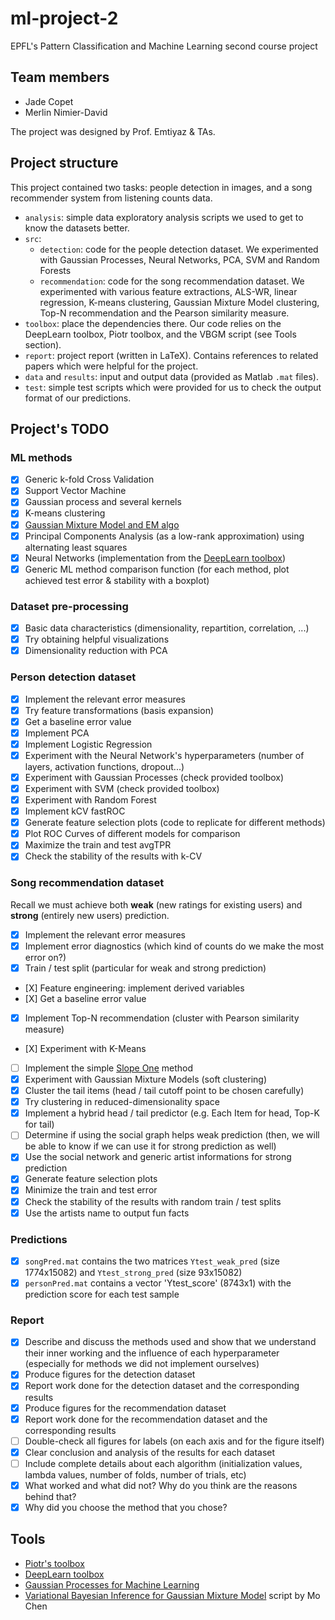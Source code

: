 ml-project-2
============

EPFL's Pattern Classification and Machine Learning second course project

Team members
------------

- Jade Copet
- Merlin Nimier-David

The project was designed by Prof. Emtiyaz & TAs.

Project structure
-----------------

This project contained two tasks: people detection in images, and a song recommender system from listening counts data.

- `analysis`: simple data exploratory analysis scripts we used to get to know the datasets better.
- `src`:
  - `detection`: code for the people detection dataset. We experimented with Gaussian Processes, Neural Networks, PCA, SVM and Random Forests
  - `recommendation`: code for the song recommendation dataset. We experimented with various feature extractions, ALS-WR, linear regression, K-means clustering, Gaussian Mixture Model clustering, Top-N recommendation and the Pearson similarity measure.
- `toolbox`: place the dependencies there. Our code relies on the DeepLearn toolbox, Piotr toolbox, and the VBGM script (see Tools section).
- `report`: project report (written in LaTeX). Contains references to related papers which were helpful for the project.
- `data` and `results`: input and output data (provided as Matlab `.mat` files).
- `test`: simple test scripts which were provided for us to check the output format of our predictions.


Project's TODO
--------------

### ML methods

- [X] Generic k-fold Cross Validation
- [X] Support Vector Machine
- [X] Gaussian process and several kernels
- [X] K-means clustering
- [X] [Gaussian Mixture Model and EM algo](http://www.mathworks.com/matlabcentral/fileexchange/35362-variational-bayesian-inference-for-gaussian-mixture-model)
- [X] Principal Components Analysis (as a low-rank approximation) using alternating least squares
- [X] Neural Networks (implementation from the [DeepLearn toolbox](https://github.com/rasmusbergpalm/DeepLearnToolbox/archive/))
- [X] Generic ML method comparison function (for each method, plot achieved test error & stability with a boxplot)

### Dataset pre-processing

- [X] Basic data characteristics (dimensionality, repartition, correlation, ...)
- [X] Try obtaining helpful visualizations
- [X] Dimensionality reduction with PCA

### Person detection dataset

- [X] Implement the relevant error measures
- [X] Try feature transformations (basis expansion)
- [X] Get a baseline error value
- [X] Implement PCA
- [X] Implement Logistic Regression
- [X] Experiment with the Neural Network's hyperparameters (number of layers, activation functions, dropout...)
- [X] Experiment with Gaussian Processes (check provided toolbox)
- [X] Experiment with SVM (check provided toolbox)
- [X] Experiment with Random Forest
- [X] Implement kCV fastROC
- [X] Generate feature selection plots (code to replicate for different methods)
- [X] Plot ROC Curves of different models for comparison
- [X] Maximize the train and test avgTPR
- [X] Check the stability of the results with k-CV

### Song recommendation dataset

Recall we must achieve both **weak** (new ratings for existing users) and **strong** (entirely new users) prediction.

- [X] Implement the relevant error measures
- [X] Implement error diagnostics (which kind of counts do we make the most error on?)
- [X] Train / test split (particular for weak and strong prediction)
- [X] Feature engineering: implement derived variables
- [X] Get a baseline error value
- [X] Implement Top-N recommendation (cluster with Pearson similarity measure)
- [X] Experiment with K-Means
- [ ] Implement the simple [Slope One](http://arxiv.org/pdf/cs/0702144v2.pdf) method
- [X] Experiment with Gaussian Mixture Models (soft clustering)
- [X] Cluster the tail items (head / tail cutoff point to be chosen carefully)
- [X] Try clustering in reduced-dimensionality space
- [X] Implement a hybrid head / tail predictor (e.g. Each Item for head, Top-K for tail)
- [ ] Determine if using the social graph helps weak prediction (then, we will be able to know if we can use it for strong prediction as well)
- [X] Use the social network and generic artist informations for strong prediction
- [X] Generate feature selection plots
- [X] Minimize the train and test error
- [X] Check the stability of the results with random train / test splits
- [X] Use the artists name to output fun facts

### Predictions

- [X] `songPred.mat` contains the two matrices `Ytest_weak_pred` (size 1774x15082) and `Ytest_strong_pred` (size 93x15082)
- [X] `personPred.mat` contains a vector 'Ytest_score' (8743x1) with the prediction score for each test sample

### Report

- [X] Describe and discuss the methods used and show that we understand their inner working and the influence of each hyperparameter (especially for methods we did not implement ourselves)
- [X] Produce figures for the detection dataset
- [X] Report work done for the detection dataset and the corresponding results
- [X] Produce figures for the recommendation dataset
- [X] Report work done for the recommendation dataset and the corresponding results
- [ ] Double-check all figures for labels (on each axis and for the figure itself)
- [X] Clear conclusion and analysis of the results for each dataset
- [ ] Include complete details about each algorithm (initialization values, lambda values, number of folds, number of trials, etc)
- [X] What worked and what did not? Why do you think are the reasons behind that?
- [X] Why did you choose the method that you chose?

Tools
-----

- [Piotr's toolbox](http://vision.ucsd.edu/~pdollar/toolbox/doc/)
- [DeepLearn toolbox](https://github.com/rasmusbergpalm/DeepLearnToolbox/archive/)
- [Gaussian Processes for Machine Learning](http://www.gaussianprocess.org/gpml/code/matlab/doc/)
- [Variational Bayesian Inference for Gaussian Mixture Model](http://www.mathworks.com/matlabcentral/fileexchange/35362-variational-bayesian-inference-for-gaussian-mixture-model) script by Mo Chen
